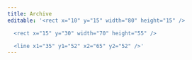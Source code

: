 ```yaml
---
title: Archive
editable: '<rect x="10" y="15" width="80" height="15" />

  <rect x="15" y="30" width="70" height="55" />

  <line x1="35" y1="52" x2="65" y2="52" />'
---
```


